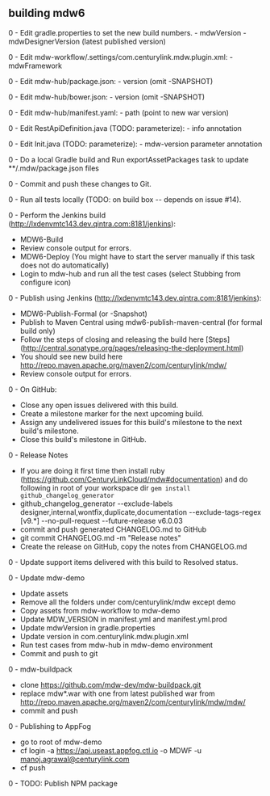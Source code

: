 ## building mdw6

0 - Edit gradle.properties to set the new build numbers.
    - mdwVersion
    - mdwDesignerVersion (latest published version)
    
0 - Edit mdw-workflow/.settings/com.centurylink.mdw.plugin.xml:
    - mdwFramework

0 - Edit mdw-hub/package.json:
    - version (omit -SNAPSHOT)

0 - Edit mdw-hub/bower.json:
    - version (omit -SNAPSHOT)

0 - Edit mdw-hub/manifest.yaml:
    - path (point to new war version)

0 - Edit RestApiDefinition.java (TODO: parameterize):
    - info annotation

0 - Edit Init.java (TODO: parameterize):
    - mdw-version parameter annotation

0 - Do a local Gradle build and Run exportAssetPackages task to update **/.mdw/package.json files
    
0 - Commit and push these changes to Git.

0 - Run all tests locally (TODO: on build box -- depends on issue #14).

0 - Perform the Jenkins build (http://lxdenvmtc143.dev.qintra.com:8181/jenkins):
  - MDW6-Build
  - Review console output for errors.
  - MDW6-Deploy  (You might have to start the server manually if this task does not do automatically)
  - Login to mdw-hub and run all the test cases (select Stubbing from configure icon)

0 - Publish using Jenkins (http://lxdenvmtc143.dev.qintra.com:8181/jenkins):
  - MDW6-Publish-Formal (or -Snapshot)
  - Publish to Maven Central using mdw6-publish-maven-central (for formal build only) 
  - Follow the steps of closing and releasing the build here [Steps] (http://central.sonatype.org/pages/releasing-the-deployment.html)
  - You should see new build here http://repo.maven.apache.org/maven2/com/centurylink/mdw/
  - Review console output for errors.

0 - On GitHub:
  - Close any open issues delivered with this build.
  - Create a milestone marker for the next upcoming build.
  - Assign any undelivered issues for this build's milestone to the next build's milestone.
  - Close this build's milestone in GitHub.
  
0 - Release Notes
  - If you are doing it first time then install ruby (https://github.com/CenturyLinkCloud/mdw#documentation) and do following in root of your workspace dir 
    `gem install github_changelog_generator`
  - github_changelog_generator --exclude-labels designer,internal,wontfix,duplicate,documentation --exclude-tags-regex  [v9.*] --no-pull-request --future-release v6.0.03
  - commit and push generated CHANGELOG.md to GitHub 
  - git commit CHANGELOG.md -m "Release notes"
  - Create the release on GitHub, copy the notes from CHANGELOG.md

0 - Update support items delivered with this build to Resolved status.

0 - Update mdw-demo
  - Update assets
  -  Remove all the folders under com/centurylink/mdw except demo
  -  Copy assets from mdw-workflow to mdw-demo
  -  Update MDW_VERSION in manifest.yml and manifest.yml.prod
  -  Update mdwVersion in gradle.properties
  -  Update version in com.centurylink.mdw.plugin.xml
  -  Run test cases from mdw-hub in mdw-demo environment
  -  Commit and push to git 
    
0 - mdw-buildpack
   - clone https://github.com/mdw-dev/mdw-buildpack.git
   - replace mdw*.war with one from latest published war from http://repo.maven.apache.org/maven2/com/centurylink/mdw/mdw/
   - commit and push  
    
0 - Publishing to AppFog  
   -  go to root of mdw-demo
   -  cf login -a https://api.useast.appfog.ctl.io -o MDWF -u manoj.agrawal@centurylink.com
   -  cf push

0 - TODO: Publish NPM package  
    